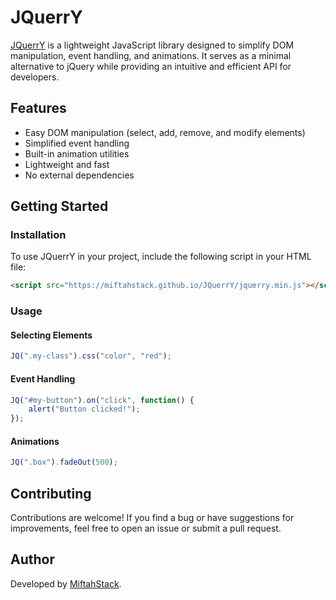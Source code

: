 # JQuerrY

[JQuerrY](https://miftahstack.github.io/JQuerrY/) is a lightweight JavaScript library designed to simplify DOM manipulation, event handling, and animations. It serves as a minimal alternative to jQuery while providing an intuitive and efficient API for developers.

## Features
- Easy DOM manipulation (select, add, remove, and modify elements)
- Simplified event handling
- Built-in animation utilities
- Lightweight and fast
- No external dependencies

## Getting Started
### Installation
To use JQuerrY in your project, include the following script in your HTML file:
```html
<script src="https://miftahstack.github.io/JQuerrY/jquerry.min.js"></script>
```

### Usage
#### Selecting Elements
```js
JQ(".my-class").css("color", "red");
```

#### Event Handling
```js
JQ("#my-button").on("click", function() {
    alert("Button clicked!");
});
```

#### Animations
```js
JQ(".box").fadeOut(500);
```

## Contributing
Contributions are welcome! If you find a bug or have suggestions for improvements, feel free to open an issue or submit a pull request.

## Author
Developed by [MiftahStack](https://miftahstack.github.io/).

